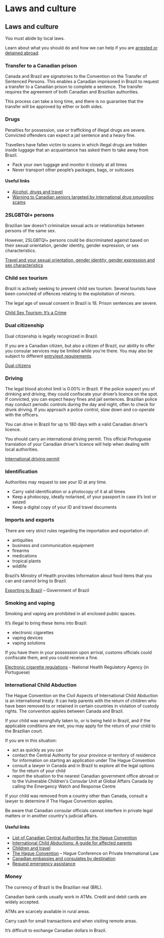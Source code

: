 # Laws and culture

## Laws and culture

You must abide by local laws.

Learn about what you should do and how we can help if you are [arrested or detained abroad](http://travel.gc.ca/assistance/emergency-info/arrest-detention).

### Transfer to a Canadian prison

Canada and Brazil are signatories to the Convention on the Transfer of Sentenced Persons. This enables a Canadian imprisoned in Brazil to request a transfer to a Canadian prison to complete a sentence. The transfer requires the agreement of both Canadian and Brazilian authorities.

This process can take a long time, and there is no guarantee that the transfer will be approved by either or both sides.

### Drugs

Penalties for possession, use or trafficking of illegal drugs are severe. Convicted offenders can expect a jail sentence and a heavy fine.

Travellers have fallen victim to scams in which illegal drugs are hidden inside luggage that an acquaintance has asked them to take away from Brazil.

* Pack your own luggage and monitor it closely at all times
* Never transport other people’s packages, bags, or suitcases

#### Useful links

* [Alcohol, drugs and travel](https://travel.gc.ca/travelling/health-safety/drugs)
* [Warning to Canadian seniors targeted by international drug smuggling scams](https://www.cbsa-asfc.gc.ca/security-securite/senior-aines-eng.html)

### 2SLGBTQI+ persons

Brazilian law doesn’t criminalize sexual acts or relationships between persons of the same sex.

However, 2SLGBTQI+ persons could be discriminated against based on their sexual orientation, gender identity, gender expression, or sex characteristics.

[Travel and your sexual orientation, gender identity, gender expression and sex characteristics](https://travel.gc.ca/travelling/health-safety/lgbt-travel?_ga=2.238372224.1604296173.1718630005-1405742948.1680118138)

### Child sex tourism

Brazil is actively seeking to prevent child sex tourism. Several tourists have been convicted of offences relating to the exploitation of minors.

The legal age of sexual consent in Brazil is 18. Prison sentences are severe.

[Child Sex Tourism: It’s a Crime](https://travel.gc.ca/travelling/publications/child-crime)

### 

### Dual citizenship

Dual citizenship is legally recognized in Brazil.

If you are a Canadian citizen, but also a citizen of Brazil, our ability to offer you consular services may be limited while you're there. You may also be subject to different [entry/exit requirements](#entryexit).

[Dual citizens](http://travel.gc.ca/travelling/documents/dual-citizenship)

### Driving

The legal blood alcohol limit is 0.00% in Brazil. If the police suspect you of drinking and driving, they could confiscate your driver’s licence on the spot. If convicted, you can expect heavy fines and jail sentences. Brazilian police may conduct periodic controls during the day and night, often to check for drunk driving. If you approach a police control, slow down and co-operate with the officers.

You can drive in Brazil for up to 180 days with a valid Canadian driver’s licence.

You should carry an international driving permit. This official Portuguese translation of your Canadian driver’s licence will help when dealing with local authorities.

[International driving permit](https://travel.gc.ca/travelling/documents/international-driving-permit?_ga=2.237846784.1604296173.1718630005-1405742948.1680118138)

### Identification

Authorities may request to see your ID at any time.

* Carry valid identification or a photocopy of it at all times
* Keep a photocopy, ideally notarised, of your passport in case it’s lost or seized
* Keep a digital copy of your ID and travel documents

### Imports and exports

There are very strict rules regarding the importation and exportation of:

* antiquities
* business and communication equipment
* firearms
* medications
* tropical plants
* wildlife

Brazil’s Ministry of Health provides Information about food items that you can and cannot bring to Brazil.

[Exporting to Brazil](https://www.gov.br/anvisa/pt-br/english/exporting-to-brazil) – Government of Brazil

### Smoking and vaping

Smoking and vaping are prohibited in all enclosed public spaces.

It’s illegal to bring these items into Brazil:

* electronic cigarettes
* vaping devices
* vaping solutions

If you have them in your possession upon arrival, customs officials could confiscate them, and you could receive a fine.

[Electronic cigarette regulations](https://www.gov.br/anvisa/pt-br/assuntos/noticias-anvisa/2024/anvisa-atualiza-regulacao-de-cigarro-eletronico-e-mantem-proibicao) - National Health Regulatory Agency (in Portuguese)

### International Child Abduction

The Hague Convention on the Civil Aspects of International Child Abduction is an international treaty. It can help parents with the return of children who have been removed to or retained in certain countries in violation of custody rights. The convention applies between Canada and Brazil.

If your child was wrongfully taken to, or is being held in Brazil, and if the applicable conditions are met, you may apply for the return of your child to the Brazilian court.

If you are in this situation:

* act as quickly as you can
* contact the Central Authority for your province or territory of residence for information on starting an application under The Hague Convention
* consult a lawyer in Canada and in Brazil to explore all the legal options for the return of your child
* report the situation to the nearest Canadian government office abroad or to the Vulnerable Children's Consular Unit at Global Affairs Canada by calling the Emergency Watch and Response Centre

If your child was removed from a country other than Canada, consult a lawyer to determine if The Hague Convention applies.

Be aware that Canadian consular officials cannot interfere in private legal matters or in another country's judicial affairs.

#### Useful links

* [List of Canadian Central Authorities for the Hague Convention](https://www.hcch.net/en/states/authorities/details3/?aid=75)
* [International Child Abductions: A guide for affected parents](https://travel.gc.ca/travelling/publications/international-child-abductions)
* [Children and travel](https://travel.gc.ca/travelling/children)
* [The Hague Convention](https://www.hcch.net/en/instruments/conventions/full-text/?cid=24) – Hague Conference on Private International Law
* [Canadian embassies and consulates by destination](https://travel.gc.ca/assistance/embassies-consulates)
* [Request emergency assistance](https://travel.gc.ca/assistance/emergency-assistance?_ga)

### 

### Money

The currency of Brazil is the Brazilian real (BRL).

Canadian bank cards usually work in ATMs. Credit and debit cards are widely accepted. 

ATMs are scarcely available in rural areas.

Carry cash for small transactions and when visiting remote areas.

It’s difficult to exchange Canadian dollars in Brazil.